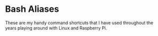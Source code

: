 # Bash Aliases

These are my handy command shortcuts that I have used throughout the years playing around with Linux and Raspberry Pi.
